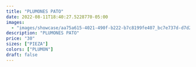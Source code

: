 ```yaml
---
title: "PLUMONES PATO"
date: 2022-08-11T18:40:27.5228770-05:00
images:
  - "images/showcase/aa75a615-4021-490f-b222-b7c8199fe407_bc7e737d-d7d2-400a-919c-56b5356af83e.webp"
description: "PLUMONES PATO"
price: "30"
sizes: ["PIEZA"]
colors: ["PLUMON"]
draft: false
---
```

